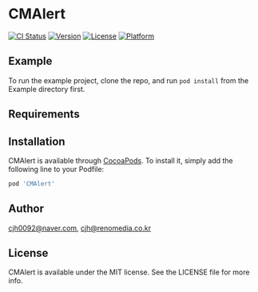 # CMAlert

[![CI Status](http://img.shields.io/travis/cjh0092@naver.com/CMAlert.svg?style=flat)](https://travis-ci.org/cjh0092@naver.com/CMAlert)
[![Version](https://img.shields.io/cocoapods/v/CMAlert.svg?style=flat)](http://cocoapods.org/pods/CMAlert)
[![License](https://img.shields.io/cocoapods/l/CMAlert.svg?style=flat)](http://cocoapods.org/pods/CMAlert)
[![Platform](https://img.shields.io/cocoapods/p/CMAlert.svg?style=flat)](http://cocoapods.org/pods/CMAlert)

## Example

To run the example project, clone the repo, and run `pod install` from the Example directory first.

## Requirements

## Installation

CMAlert is available through [CocoaPods](http://cocoapods.org). To install
it, simply add the following line to your Podfile:

```ruby
pod 'CMAlert'
```

## Author

cjh0092@naver.com, cjh@renomedia.co.kr

## License

CMAlert is available under the MIT license. See the LICENSE file for more info.
